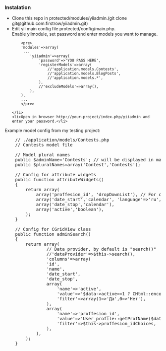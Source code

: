<h3>Instalation</h3>
<ul>
    <li>Clone this repo in protected/modules/yiiadmin.(git clone git@github.com:firstrow/yiiadmin.git)</li>
    <li>
        Edit yii main config file protected/config/main.php. 
        <br/>Enable yiimodule, set password and enter models you want to manage.

        <pre>
        'modules'=>array(
         ...
            'yiiadmin'=>array(
                'password'=>'YOU PASS HERE',
                'registerModels'=>array(
                    //'application.models.Contests',
                    //'application.models.BlogPosts',
                    //'application.models.*',
                ),
                //'excludeModels'=>array(),
            ),
        ),
        ...
        </pre>

    </li>
    <li>Open in browser http://your-project/index.php/yiiadmin and enter your password.</li>
</ul>

Example model config from my testing project:
<pre>
    // ./application/models/Contests.php
    // Contests model file

    // Model plural names
    public $adminName='Contests'; // will be displayed in main list
    public $pluralNames=array('Contest','Contests');   

    // Config for attribute widgets
    public function attributeWidgets()
    {
        return array(
            array('proffesion_id', 'dropDownList'), // For choices create variable name proffesion_idChoices
            array('date_start','calendar', 'language'=>'ru','options'=>array('dateFormat'=>'yy-mm-dd')),
            array('date_stop','calendar'),
            array('active','boolean'),
        );
    }

    // Config for CGridView class
    public function adminSearch()
    {
        return array(
                // Data provider, by default is "search()"
                //'dataProvider'=>$this->search(),
                'columns'=>array(
                'id',
                'name',
                'date_start',
                'date_stop',
                array(
                    'name'=>'active',
                    'value'=>'$data->active==1 ? CHtml::encode("Yes") : CHtml::encode("No")',
                    'filter'=>array(1=>'Да',0=>'Нет'),
                ),
                array(
                    'name'=>'proffesion_id',
                    'value'=>'User_profile::getProfName($data->proffesion_id)',
                    'filter'=>$this->proffesion_idChoices,
                ),
            ),
        );
    }
</pre>
